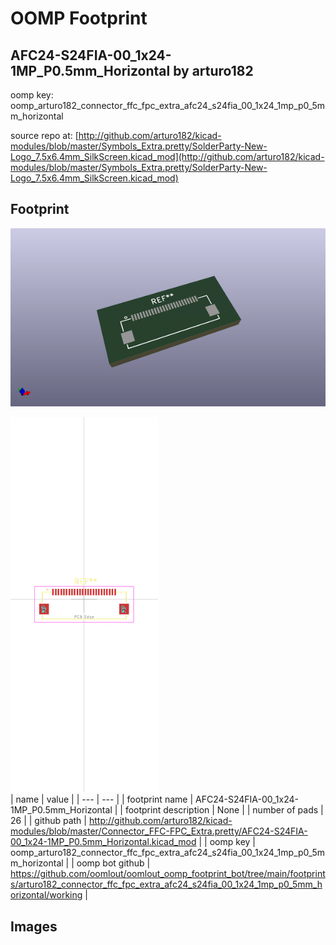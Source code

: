 # OOMP Footprint  
## AFC24-S24FIA-00_1x24-1MP_P0.5mm_Horizontal  by arturo182  
  
oomp key: oomp_arturo182_connector_ffc_fpc_extra_afc24_s24fia_00_1x24_1mp_p0_5mm_horizontal  
  
source repo at: [http://github.com/arturo182/kicad-modules/blob/master/Symbols_Extra.pretty/SolderParty-New-Logo_7.5x6.4mm_SilkScreen.kicad_mod](http://github.com/arturo182/kicad-modules/blob/master/Symbols_Extra.pretty/SolderParty-New-Logo_7.5x6.4mm_SilkScreen.kicad_mod)  
## Footprint  
  
[![working_kicad_pcb_3d.png](working_kicad_pcb_3d_600.png)](working_kicad_pcb_3d.png)  
  
[![working.png](working_600.png)](working.png)  
| name | value | 
| --- | --- | 
| footprint name | AFC24-S24FIA-00_1x24-1MP_P0.5mm_Horizontal | 
| footprint description | None | 
| number of pads | 26 | 
| github path | http://github.com/arturo182/kicad-modules/blob/master/Connector_FFC-FPC_Extra.pretty/AFC24-S24FIA-00_1x24-1MP_P0.5mm_Horizontal.kicad_mod | 
| oomp key | oomp_arturo182_connector_ffc_fpc_extra_afc24_s24fia_00_1x24_1mp_p0_5mm_horizontal | 
| oomp bot github | https://github.com/oomlout/oomlout_oomp_footprint_bot/tree/main/footprints/arturo182_connector_ffc_fpc_extra_afc24_s24fia_00_1x24_1mp_p0_5mm_horizontal/working | 
## Images  
